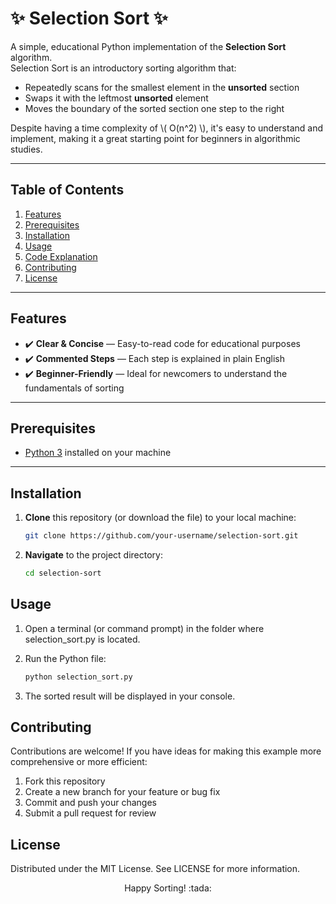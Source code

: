 # :sparkles: Selection Sort :sparkles:

A simple, educational Python implementation of the **Selection Sort** algorithm.  
Selection Sort is an introductory sorting algorithm that:

- Repeatedly scans for the smallest element in the **unsorted** section  
- Swaps it with the leftmost **unsorted** element  
- Moves the boundary of the sorted section one step to the right  

Despite having a time complexity of \\( O(n^2) \\), it's easy to understand and implement, making it a great starting point for beginners in algorithmic studies.

---

## Table of Contents

1. [Features](#features)  
2. [Prerequisites](#prerequisites)  
3. [Installation](#installation)  
4. [Usage](#usage)  
5. [Code Explanation](#code-explanation)  
6. [Contributing](#contributing)  
7. [License](#license)

---

## Features

- :heavy_check_mark: **Clear & Concise** — Easy-to-read code for educational purposes  
- :heavy_check_mark: **Commented Steps** — Each step is explained in plain English  
- :heavy_check_mark: **Beginner-Friendly** — Ideal for newcomers to understand the fundamentals of sorting  

---

## Prerequisites

- [Python 3](https://www.python.org/downloads/) installed on your machine

---

## Installation

1. **Clone** this repository (or download the file) to your local machine:  
   ```bash
   git clone https://github.com/your-username/selection-sort.git
   ```

2. **Navigate** to the project directory:
    ```bash
    cd selection-sort
   ```
## Usage

1. Open a terminal (or command prompt) in the folder where selection_sort.py is located.
2. Run the Python file:
    ```bash
    python selection_sort.py
    ```

3. The sorted result will be displayed in your console.

## Contributing

Contributions are welcome! If you have ideas for making this example more comprehensive or more efficient:

1. Fork this repository
2. Create a new branch for your feature or bug fix
3. Commit and push your changes
4. Submit a pull request for review

## License

Distributed under the MIT License. See LICENSE for more information.

<p align="center">Happy Sorting! :tada:</p>

